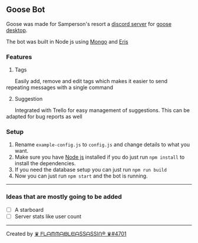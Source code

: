 ## Goose Bot
Goose was made for Samperson's resort a [discord server](https://discord.gg/xZFRmPT) for [goose desktop](https://samperson.itch.io/desktop-goose).

The bot was built in Node js using  [Mongo](https://www.mongodb.com/) and [Eris](https://abal.moe/Eris)
### Features
1. Tags

  &nbsp;&nbsp;&nbsp;&nbsp;&nbsp;&nbsp;Easily add, remove and edit tags which makes it easier to send repeating messages with a single command

2. Suggestion

 &nbsp;&nbsp;&nbsp;&nbsp;&nbsp;&nbsp;Integrated with Trello for easy management of suggestions. This can be adapted for bug reports as well

### Setup
1. Rename `example-config.js` to `config.js` and change details to what you want.
2. Make sure you have [Node js](https://nodejs.org/) installed if you do just run `npm install` to install the dependencies.
3. If you need the database setup you can just run `npm run build`
4. Now you can just run `npm start` and the bot is running.

___
### Ideas that are mostly going to be added
- [ ] A starboard
- [ ] Server stats like user count
___
Created by [♛ ᖴᒪᗩᙏᙏᗩᙖᒪᙓᗩSSᗩSSIᑎ® ♛#4701](https://github.com/flamableassassin)
